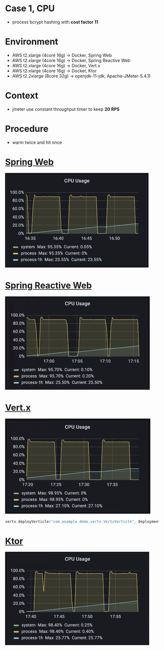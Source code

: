 # Case 1, CPU
* process bcrypt hashing with **cost factor 11**

# Environment
* AWS t2.xlarge (4core 16g) -> Docker, Spring Web
* AWS t2.xlarge (4core 16g) -> Docker, Spring Reactive Web
* AWS t2.xlarge (4core 16g) -> Docker, Vert.x
* AWS t2.xlarge (4core 16g) -> Docker, Ktor
* AWS t2.2xlarge (8core 32g) -> openjdk-11-jdk, Apache-JMeter-5.4.1)

# Context
* jmeter use constant throughput timer to keep **20 RPS**

# Procedure
* warm twice and hit once

# [Spring Web](https://b2etw.github.io/reactive-coroutine-performance-test/cpu/cpu_spring_mvc_case_1/index.html)
![](https://raw.githubusercontent.com/b2etw/reactive-coroutine-performance-test/main/docs/cpu/case1/cpu_mvc_case_1.png)

# [Spring Reactive Web](https://b2etw.github.io/reactive-coroutine-performance-test/cpu/cpu_spring_flux_case_1/index.html)
![](https://raw.githubusercontent.com/b2etw/reactive-coroutine-performance-test/main/docs/cpu/case1/cpu_flux_case_1.png)

# [Vert.x](https://b2etw.github.io/reactive-coroutine-performance-test/cpu/cpu_vertx_vertx_case_1/index.html)
![](https://raw.githubusercontent.com/b2etw/reactive-coroutine-performance-test/main/docs/cpu/case1/cpu_vertx_case_1.png)
```kotlin
vertx.deployVerticle("com.example.demo.vertx.VertxVerticle", DeploymentOptions().setInstances(VertxOptions.DEFAULT_EVENT_LOOP_POOL_SIZE))
```

# [Ktor](https://b2etw.github.io/reactive-coroutine-performance-test/cpu/cpu_ktor_ktor_case_1/index.html)
![](https://raw.githubusercontent.com/b2etw/reactive-coroutine-performance-test/main/docs/cpu/case1/cpu_ktor_case_1.png)
